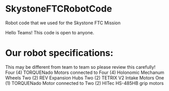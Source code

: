 # SkystoneFTCRobotCode
Robot code that we used for the Skystone FTC Mission

Hello Teams! 
This code is open to anyone. 
# Our robot specifications:
This may be different from team to team so please review this carefully!
Four (4) TORQUENado Motors connected to
Four (4) Holonomic Mechanum Wheels
Two (2) REV Expansion Hubs
Two (2) TETRIX V2 Intake Motors
One (1) TORQUENado Motor connected to
Two (2) HITec HS-485HB grip motors
